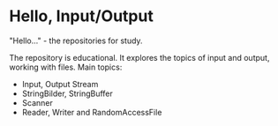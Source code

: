 # Hello, Input/Output

"Hello..." - the repositories for study.

The repository is educational. It explores the topics of input and output, working with files.
Main topics:
- Input, Output Stream
- StringBilder, StringBuffer
- Scanner
- Reader, Writer and RandomAccessFile

